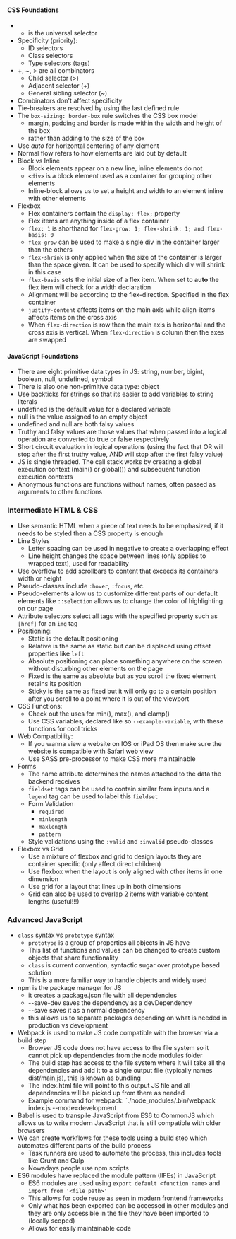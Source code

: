 #### CSS Foundations
- * is the universal selector
- Specificity (priority):
	- ID selectors
	- Class selectors
	- Type selectors (tags)
- +, ~, > are all combinators
	- Child selector (>)
	- Adjacent selector (+)
	- General sibling selector (~)
- Combinators don't affect specificity
- Tie-breakers are resolved by using the last defined rule
- The `box-sizing: border-box` rule switches the CSS box model
	- margin, padding and border is made within the width and height of the box
	- rather than adding to the size of the box
- Use *auto* for horizontal centering of any element
- Normal flow refers to how elements are laid out by default
- Block vs Inline
	- Block elements appear on a new line, inline elements do not
	- `<div>` is a block element used as a container for grouping other elements
	- Inline-block allows us to set a height and width to an element inline with other elements
- Flexbox
	- Flex containers contain the `display: flex;` property
	- Flex items are anything inside of a flex container
	- `flex: 1` is shorthand for `flex-grow: 1; flex-shrink: 1; and flex-basis: 0`
	- `flex-grow` can be used to make a single div in the container larger than the others
	- `flex-shrink` is only applied when the size of the container is larger than the space given. It can be used to specify which div will shrink in this case
	- `flex-basis` sets the initial size of a flex item. When set to **auto** the flex item will check for a width declaration
	- Alignment will be according to the flex-direction. Specified in the flex container
	- `justify-content` affects items on the main axis while align-items affects items on the cross axis
	- When `flex-direction` is row then the main axis is horizontal and the cross axis is vertical. When `flex-direction` is column then the axes are swapped

#### JavaScript Foundations
- There are eight primitive data types in JS: string, number, bigint, boolean, null, undefined, symbol
- There is also one non-primitive data type: object
- Use backticks for strings so that its easier to add variables to string literals
- undefined is the default value for a declared variable
- null is the value assigned to an empty object
- undefined and null are both falsy values
- Truthy and falsy values are those values that when passed into a logical operation are converted to true or false respectively
- Short circuit evaluation in logical operations (using the fact that OR will stop after the first truthy value, AND will stop after the first falsy value)
- JS is single threaded. The call stack works by creating a global execution context (main() or global()) and subsequent function execution contexts
- Anonymous functions are functions without names, often passed as arguments to other functions

### Intermediate HTML & CSS 
- Use semantic HTML when a piece of text needs to be emphasized, if it needs to be styled then a CSS property is enough
- Line Styles
	- Letter spacing can be used in negative to create a overlapping effect
	- Line height changes the space between lines (only applies to wrapped text), used for readability
- Use overflow to add scrollbars to content that exceeds its containers width or height
- Pseudo-classes include `:hover`, `:focus`, etc.
- Pseudo-elements allow us to customize different parts of our default elements like `::selection` allows us to change the color of highlighting on our page
- Attribute selectors select all tags with the specified property such as `[href]` for an `img` tag
- Positioning:
	- Static is the default positioning
	- Relative is the same as static but can be displaced using offset properties like `left`
	- Absolute positioning can place something anywhere on the screen without disturbing other elements on the page
	- Fixed is the same as absolute but as you scroll the fixed element retains its position
	- Sticky is the same as fixed but it will only go to a certain position after you scroll to a point where it is out of the viewport
- CSS Functions: 
	- Check out the uses for min(), max(), and clamp()
	- Use CSS variables, declared like so `--example-variable`, with these functions for cool tricks
- Web Compatibility:
	- If you wanna view a website on IOS or iPad OS then make sure the website is compatible with Safari web view
	- Use SASS pre-processor to make CSS more maintainable
- Forms
	- The name attribute determines the names attached to the data the backend receives
	- `fieldset` tags can be used to contain similar form inputs and a `legend` tag can be used to label this `fieldset`
	- Form Validation
		- `required`
		- `minlength`
		- `maxlength`
		- `pattern`
	- Style validations using the `:valid` and `:invalid` pseudo-classes
- Flexbox vs Grid
	- Use a mixture of flexbox and grid to design layouts they are container specific (only affect direct children)
	- Use flexbox when the layout is only aligned with other items in one dimension
	- Use grid for a layout that lines up in both dimensions
	- Grid can also be used to overlap 2 items with variable content lengths (useful!!!)

### Advanced JavaScript
- `class` syntax vs `prototype` syntax
	- `prototype` is a group of properties all objects in JS have
	- This list of functions and values can be changed to create custom objects that share functionality
	- `class` is current convention, syntactic sugar over prototype based solution
	- This is a more familiar way to handle objects and widely used
- npm is the package manager for JS
	- it creates a package.json file with all dependencies
	- --save-dev saves the dependency as a devDependency
	- --save saves it as a normal dependency
	- this allows us to separate packages depending on what is needed in production vs development
- Webpack is used to make JS code compatible with the browser via a build step
	- Browser JS code does not have access to the file system so it cannot pick up dependencies from the node modules folder
	- The build step has access to the file system where it will take all the dependencies and add it to a single output file (typically names dist/main.js), this is known as bundling
	- The index.html file will point to this output JS file and all dependencies will be picked up from there as needed
	- Example command for webpack: `./node_modules/.bin/webpack index.js --mode=development
- Babel is used to transpile JavaScript from ES6 to CommonJS which allows us to write modern JavaScript that is still compatible with older browsers
- We can create workflows for these tools using a build step which automates different parts of the build process
	- Task runners are used to automate the process, this includes tools like Grunt and Gulp
	- Nowadays people use npm scripts
- ES6 modules have replaced the module pattern (IIFEs) in JavaScript
	- ES6 modules are used using `export default <function name>` and `import from '<file path>'` 
	- This allows for code reuse as seen in modern frontend frameworks
	- Only what has been exported can be accessed in other modules and they are only accessible in the file they have been imported to (locally scoped)
	- Allows for easily maintainable code